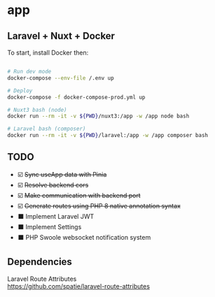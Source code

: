 # app
## Laravel + Nuxt + Docker


To start, install Docker then:

```bash

# Run dev mode
docker-compose --env-file /.env up

# Deploy
docker-compose -f docker-compose-prod.yml up

# Nuxt3 bash (node)
docker run --rm -it -v ${PWD}/nuxt3:/app -w /app node bash

# Laravel bash (composer)
docker run --rm -it -v ${PWD}/laravel:/app -w /app composer bash

```

## TODO
- ☑️ ~~Sync useApp data with Pinia~~
- ☑️ ~~Resolve backend cors~~
- ☑️ ~~Make communication with backend port~~
- ☑️ ~~Generate routes using PHP 8 native annotation syntax~~
- ⬛ Implement Laravel JWT
- ⬛ Implement Settings
- ⬛ PHP Swoole websocket notification system

## Dependencies

Laravel Route Attributes <br>
https://github.com/spatie/laravel-route-attributes